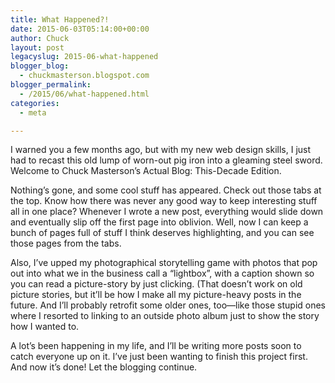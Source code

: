```yaml
---
title: What Happened?!
date: 2015-06-03T05:14:00+00:00
author: Chuck
layout: post
legacyslug: 2015-06-what-happened
blogger_blog:
  - chuckmasterson.blogspot.com
blogger_permalink:
  - /2015/06/what-happened.html
categories:
  - meta

---
```


I warned you a few months ago, but with my new web design skills, I just had to
recast this old lump of worn-out pig iron into a gleaming steel sword. Welcome
to Chuck Masterson’s Actual Blog: This-Decade Edition.

Nothing’s gone, and some cool stuff has appeared. Check out those
tabs at the top. Know how there was never any good way to keep interesting
stuff all in one place? Whenever I wrote a new post, everything would slide
down and eventually slip off the first page into oblivion. Well, now I can keep
a bunch of pages full of stuff I think deserves highlighting, and you can see
those pages from the tabs. 

Also, I’ve upped my photographical storytelling game with photos that pop out
into what we in the business call a “lightbox”, with a caption shown so you can
read a picture-story by just clicking. (That doesn’t work on old picture
stories, but it’ll be how I make all my picture-heavy posts in the future. And
I’ll probably retrofit some older ones, too—like those stupid ones where I
resorted to linking to an outside photo album just to show the story how I
wanted to.

A lot’s been happening in my
life, and I’ll be writing more posts soon to catch everyone up on it.
I’ve just been wanting to finish this project first. And now it’s
done! Let the blogging continue.

